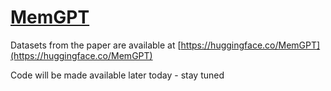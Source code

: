 # [MemGPT](https://memgpt.ai)

Datasets from the paper are available at [https://huggingface.co/MemGPT](https://huggingface.co/MemGPT)

Code will be made available later today - stay tuned
